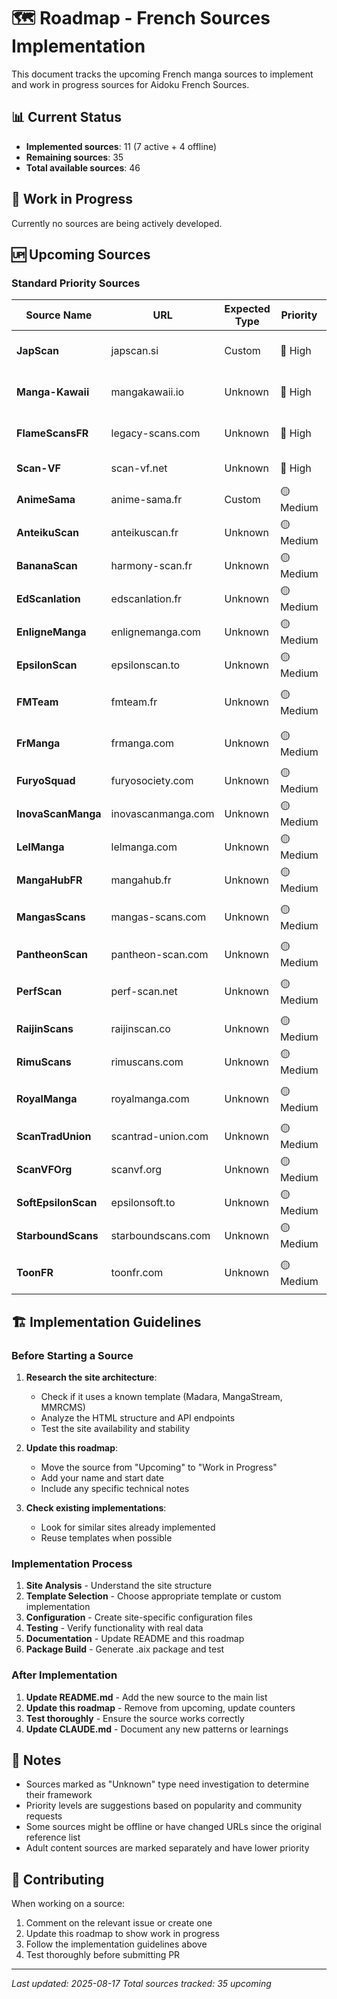 # 🗺️ Roadmap - French Sources Implementation

This document tracks the upcoming French manga sources to implement and work in progress sources for Aidoku French Sources.

## 📊 Current Status

- **Implemented sources**: 11 (7 active + 4 offline)
- **Remaining sources**: 35
- **Total available sources**: 46

## 🔄 Work in Progress

Currently no sources are being actively developed.

## 🆙 Upcoming Sources

### Standard Priority Sources

| Source Name         | URL                | Expected Type | Priority  | Notes                      |
| ------------------- | ------------------ | ------------- | --------- | -------------------------- |
| **JapScan**         | japscan.si         | Custom        | 🔴 High   | Major French manga source  |
| **Manga-Kawaii**    | mangakawaii.io     | Unknown       | 🔴 High   | Popular community site     |
| **FlameScansFR**    | legacy-scans.com   | Unknown       | 🔴 High   | Active scanlation group    |
| **Scan-VF**         | scan-vf.net        | Unknown       | 🔴 High   | Well-known French site     |
| **AnimeSama**       | anime-sama.fr      | Custom        | 🟡 Medium | Anime/Manga hybrid site    |
| **AnteikuScan**     | anteikuscan.fr     | Unknown       | 🟡 Medium | Scanlation group           |
| **BananaScan**      | harmony-scan.fr    | Unknown       | 🟡 Medium | Community source           |
| **EdScanlation**    | edscanlation.fr    | Unknown       | 🟡 Medium | Scanlation team            |
| **EnligneManga**    | enlignemanga.com   | Unknown       | 🟡 Medium | Online manga platform      |
| **EpsilonScan**     | epsilonscan.to     | Unknown       | 🟡 Medium | Scanlation group           |
| **FMTeam**          | fmteam.fr          | Unknown       | 🟡 Medium | French scanlation team     |
| **FrManga**         | frmanga.com        | Unknown       | 🟡 Medium | French manga source        |
| **FuryoSquad**      | furyosociety.com   | Unknown       | 🟡 Medium | Scanlation group           |
| **InovaScanManga**  | inovascanmanga.com | Unknown       | 🟡 Medium | Scan community             |
| **LelManga**        | lelmanga.com       | Unknown       | 🟡 Medium | Related to LelscanFR       |
| **MangaHubFR**      | mangahub.fr        | Unknown       | 🟡 Medium | French manga hub           |
| **MangasScans**     | mangas-scans.com   | Unknown       | 🟡 Medium | Manga scanning source      |
| **PantheonScan**    | pantheon-scan.com  | Unknown       | 🟡 Medium | Scanlation group           |
| **PerfScan**        | perf-scan.net      | Unknown       | 🟡 Medium | Quality-focused scans      |
| **RaijinScans**     | raijinscan.co      | Unknown       | 🟡 Medium | Scanlation group           |
| **RimuScans**       | rimuscans.com      | Unknown       | 🟡 Medium | Scanlation team            |
| **RoyalManga**      | royalmanga.com     | Unknown       | 🟡 Medium | Premium manga source       |
| **ScanTradUnion**   | scantrad-union.com | Unknown       | 🟡 Medium | Scanlation union           |
| **ScanVFOrg**       | scanvf.org         | Unknown       | 🟡 Medium | VF scanning organization   |
| **SoftEpsilonScan** | epsilonsoft.to     | Unknown       | 🟡 Medium | Related to EpsilonScan     |
| **StarboundScans**  | starboundscans.com | Unknown       | 🟡 Medium | Scanlation group           |
| **ToonFR**          | toonfr.com         | Unknown       | 🟡 Medium | French toon/webtoon source |

## 🏗️ Implementation Guidelines

### Before Starting a Source

1. **Research the site architecture**:

   - Check if it uses a known template (Madara, MangaStream, MMRCMS)
   - Analyze the HTML structure and API endpoints
   - Test the site availability and stability

2. **Update this roadmap**:

   - Move the source from "Upcoming" to "Work in Progress"
   - Add your name and start date
   - Include any specific technical notes

3. **Check existing implementations**:
   - Look for similar sites already implemented
   - Reuse templates when possible

### Implementation Process

1. **Site Analysis** - Understand the site structure
2. **Template Selection** - Choose appropriate template or custom implementation
3. **Configuration** - Create site-specific configuration files
4. **Testing** - Verify functionality with real data
5. **Documentation** - Update README and this roadmap
6. **Package Build** - Generate .aix package and test

### After Implementation

1. **Update README.md** - Add the new source to the main list
2. **Update this roadmap** - Remove from upcoming, update counters
3. **Test thoroughly** - Ensure the source works correctly
4. **Update CLAUDE.md** - Document any new patterns or learnings

## 📝 Notes

- Sources marked as "Unknown" type need investigation to determine their framework
- Priority levels are suggestions based on popularity and community requests
- Some sources might be offline or have changed URLs since the original reference list
- Adult content sources are marked separately and have lower priority

## 🤝 Contributing

When working on a source:

1. Comment on the relevant issue or create one
2. Update this roadmap to show work in progress
3. Follow the implementation guidelines above
4. Test thoroughly before submitting PR

---

_Last updated: 2025-08-17_
_Total sources tracked: 35 upcoming_
